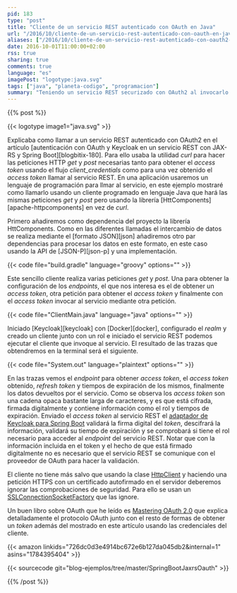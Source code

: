 ```yaml
---
pid: 183
type: "post"
title: "Cliente de un servicio REST autenticado con OAuth en Java"
url: "/2016/10/cliente-de-un-servicio-rest-autenticado-con-oauth-en-java/"
aliases: ["/2016/10/cliente-de-un-servicio-rest-autenticado-con-oauth2-en-java/"]
date: 2016-10-01T11:00:00+02:00
rss: true
sharing: true
comments: true
language: "es"
imagePost: "logotype:java.svg"
tags: ["java", "planeta-codigo", "programacion"]
summary: "Teniendo un servicio REST securizado con OAuth2 al invocarlo deberemos realizar el flujo necesario para obtener un _access token_ y posteriormente enviarlo al servicio REST como forma de autenticación y autorización. Usando un cliente programado en el lenguaje Java y usando la librería HttpClient podemos hacer las peticiones HTTP necesarias para la invocación del servicio."
---
```


{{% post %}}

{{< logotype image1="java.svg" >}}

Explicaba como llamar a un servicio REST autenticado con OAuth2 en el artículo [autenticación con OAuth y Keycloak en un servicio REST con JAX-RS y Spring Boot][blogbitix-180]. Para ello usaba la utilidad _curl_ para hacer las peticiones HTTP _get_ y _post_ necesarias tanto para obtener el _access token_ usando el flujo _client\_credentials_ como para una vez obtenido el _access token_ llamar al servicio REST. En una aplicación usaremos un lenguaje de programación para llmar al servicio, en este ejemplo mostraré como llamarlo usando un cliente programado en lenguaje Java que hará las mismas peticiones _get_ y _post_ pero usando la librería [HttComponents][apache-httpcomponents] en vez de _curl_.

Primero añadiremos como dependencia del proyecto la librería HttComponents. Como en las diferentes llamadas el intercambio de datos se realiza mediante el [formato JSON][json] añadiremos otro par dependencias para procesar los datos en este formato, en este caso usando la API de [JSON-P][json-p] y una implementación.

{{< code file="build.gradle" language="groovy" options="" >}}

Este sencillo cliente realiza varias peticiones _get_ y _post_. Una para obtener la configuración de los _endpoints_, el que nos interesa es el de obtener un _access token_, otra petición para obtener el _access token_ y finalmente con el _access token_ invocar al servicio mediante otra petición.

{{< code file="ClientMain.java" language="java" options="" >}}

Iniciado [Keycloak][keycloak] con [Docker][docker], configurado el _realm_ y creado un cliente junto con un rol e iniciado el servicio REST podemos ejecutar el cliente que invoque al servicio. El resultado de las trazas que obtendremos en la terminal será el siguiente.

{{< code file="System.out" language="plaintext" options="" >}}

En las trazas vemos el _endpoint_ para obtener _access token_, el _access token_ obtenido, _refresh token_ y tiempos de expiración de los mismos, finalmente los datos devueltos por el servicio. Como se observa los _access token_ son una cadena opaca bastante larga de caracteres, y es que está cifrada, firmada digitalmente y contiene información como el rol y tiempos de expiración. Enviado el _access token_ al servicio REST el [adaptador de Keycloak para Spring Boot](https://keycloak.gitbooks.io/securing-client-applications-guide/content/v/2.2/topics/oidc/java/java-adapters.html) validará la firma digital del _token_, descifrará la información, validará su tiempo de expiración y se comprobará si tiene el rol necesario para acceder al _endpoint_ del servicio REST. Notar que con la información incluida en el token y el hecho de que está firmado digitalmente no es necesario que el servicio REST se comunique con el proveedor de OAuth para hacer la validación.

El cliente no tiene más salvo que usando la clase [HttpClient](https://hc.apache.org/httpcomponents-client-ga/httpclient/apidocs/org/apache/http/client/HttpClient.html) y haciendo una petición HTTPS con un certificado autofirmado en el servidor deberemos ignorar las comprobaciones de seguridad. Para ello se usan un [SSLConnectionSocketFactory](https://hc.apache.org/httpcomponents-client-ga/httpclient/apidocs/org/apache/http/conn/ssl/SSLConnectionSocketFactory.html) que las ignore.

Un buen libro sobre OAuth que he leído es [Mastering OAuth 2.0](https://amzn.to/2cUkF9d) que explica detalladamente el protocolo OAuth junto con el resto de formas de obtener un _token_ además del mostrado en este artículo usando las credenciales del cliente.

{{< amazon
    linkids="726dc0d3e4914bc672e6b127da045db2&internal=1"
    asins="1784395404" >}}

{{< sourcecode git="blog-ejemplos/tree/master/SpringBootJaxrsOauth" >}}

{{% /post %}}
